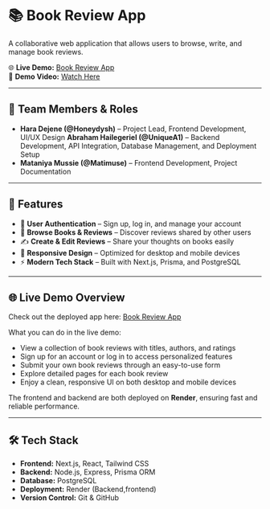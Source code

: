 # 📚 Book Review App

A collaborative web application that allows users to browse, write, and manage book reviews.

🌐 **Live Demo:** [Book Review App](https://book-review-app-11.onrender.com)  
🎥 **Demo Video:** [Watch Here](https://youtu.be/Whp36Z6Q83Y)

---

## 👥 Team Members & Roles

- **Hara Dejene (@Honeydysh)** – Project Lead, Frontend Development, UI/UX Design
  **Abraham Hailegeriel (@UniqueA1)** – Backend Development, API Integration, Database Management, and Deployment Setup
- **Mataniya Mussie (@Matimuse)** – Frontend Development, Project Documentation

---

## 🚀 Features

- 🔐 **User Authentication** – Sign up, log in, and manage your account
- 📖 **Browse Books & Reviews** – Discover reviews shared by other users
- ✍️ **Create & Edit Reviews** – Share your thoughts on books easily
- 📱 **Responsive Design** – Optimized for desktop and mobile devices
- ⚡ **Modern Tech Stack** – Built with Next.js, Prisma, and PostgreSQL

---

## 🌐 Live Demo Overview

Check out the deployed app here: [Book Review App](https://book-review-app-2-lf26.onrender.com/)

What you can do in the live demo:

- View a collection of book reviews with titles, authors, and ratings
- Sign up for an account or log in to access personalized features
- Submit your own book reviews through an easy-to-use form
- Explore detailed pages for each book review
- Enjoy a clean, responsive UI on both desktop and mobile devices

The frontend and backend are both deployed on **Render**, ensuring fast and reliable performance.

---

## 🛠️ Tech Stack

- **Frontend:** Next.js, React, Tailwind CSS
- **Backend:** Node.js, Express, Prisma ORM
- **Database:** PostgreSQL
- **Deployment:** Render (Backend,frontend)
- **Version Control:** Git & GitHub

